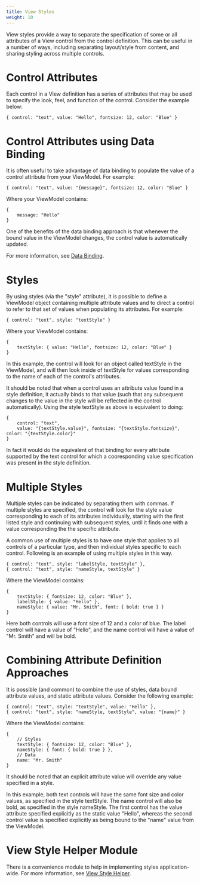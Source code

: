 ```yaml
---
title: View Styles
weight: 10
---
```


View styles provide a way to separate the specification of some or all attributes of a View control from the control definition. This can
be useful in a number of ways, including separating layout/style from content, and sharing styling across multiple controls.

# Control Attributes

Each control in a View definition has a series of attributes that may be used to specify the look, feel, and function of the control.
Consider the example below:

    { control: "text", value: "Hello", fontsize: 12, color: "Blue" }

# Control Attributes using Data Binding

It is often useful to take advantage of data binding to populate the value of a control attribute from your ViewModel.  For example:

    { control: "text", value: "{message}", fontsize: 12, color: "Blue" }

Where your ViewModel contains:

    {
        message: "Hello"
    }

One of the benefits of the data binding approach is that whenever the bound value in the ViewModel changes, the control value is
automatically updated.

For more information, see [Data Binding](data-binding).

# Styles

By using styles (via the "style" attribute), it is possible to define a ViewModel object containing multiple attribute values and
to direct a control to refer to that set of values when populating its attributes.  For example:

    { control: "text", style: "textStyle" }

Where your ViewModel contains:

    {
        textStyle: { value: "Hello", fontsize: 12, color: "Blue" }
    }

In this example, the control will look for an object called textStyle in the ViewModel, and will then look inside of textStyle for
values corresponding to the name of each of the control's attributes.

It should be noted that when a control uses an attribute value found in a style definition, it actually binds to that value (such
that any subsequent changes to the value in the style will be reflected in the control automatically).  Using the style textStyle
as above is equivalent to doing:

    { 
        control: "text",
        value: "{textStyle.value}", fontsize: "{textStyle.fontsize}", color: "{textStyle.color}" 
    }

In fact it would do the equivalent of that binding for every attribute supported by the text control for which a cooresponding value
specification was present in the style definition.

# Multiple Styles

Multiple styles can be indicated by separating them with commas.  If multiple styles are specified, the control will look for the
style value corresponding to each of its attributes individually, starting with the first listed style and continuing with subsequent
styles, until it finds one with a value corresponding the the specific attribute.

A common use of multiple styles is to have one style that applies to all controls of a particular type, and then individual styles
specific to each control.  Following is an example of using multiple styles in this way.

    { control: "text", style: "labelStyle, textStyle" },
    { control: "text", style: "nameStyle, textStyle" }

Where the ViewModel contains:

    {
        textStyle: { fontsize: 12, color: "Blue" },
        labelStyle: { value: "Hello" },
        nameStyle: { value: "Mr. Smith", font: { bold: true } }
    }

Here both controls will use a font size of 12 and a color of blue. The label control will have a value of "Hello", and the name
control will have a value of "Mr. Smith" and will be bold.

# Combining Attribute Definition Approaches

It is possible (and common) to combine the use of styles, data bound attribute values, and static attribute values.  Consider the
following example:

    { control: "text", style: "textStyle", value: "Hello" },
    { control: "text", style: "nameStyle, textStyle", value: "{name}" }

Where the ViewModel contains:

    {
        // Styles
        textStyle: { fontsize: 12, color: "Blue" },
        nameStyle: { font: { bold: true } },
        // Data
        name: "Mr. Smith"
    }

It should be noted that an explicit attribute value will override any value specified in a style.

In this example, both text controls will have the same font size and color values, as specified in the style textStyle.  The name
control will also be bold, as specified in the style nameStyle.  The first control has the value attribute specified explicitly as
the static value "Hello", whereas the second control value is specified explicitly as being bound to the "name" value from the ViewModel. 

# View Style Helper Module

There is a convenience module to help in implementing styles application-wide.  For more information, see [View Style Helper](view-style-helper).
